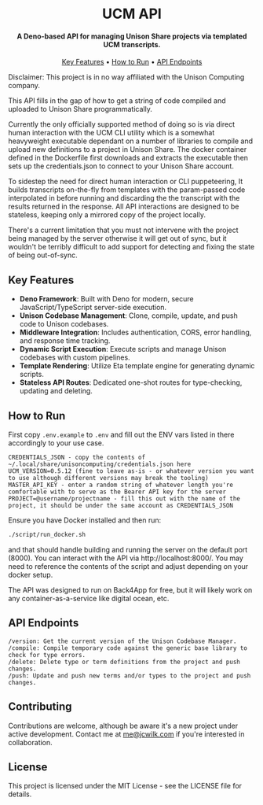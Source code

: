<h1 align="center">
  <br>
  UCM API
  <br>
</h1>

<h4 align="center">A Deno-based API for managing Unison Share projects via templated UCM transcripts.</h4>

<p align="center">
  <a href="#key-features">Key Features</a> •
  <a href="#how-to-run">How to Run</a> •
  <a href="#api-endpoints">API Endpoints</a>
</p>

Disclaimer: This project is in no way affiliated with the Unison Computing company.

This API fills in the gap of how to get a string of code compiled and uploaded to Unison Share programmatically.

Currently the only officially supported method of doing so is via direct human interaction with the UCM CLI utility
which is a somewhat heavyweight executable dependant on a number of libraries to compile and upload new definitions
to a project in Unison Share. The docker container defined in the Dockerfile first downloads and extracts the executable
then sets up the credentials.json to connect to your Unison Share account.

To sidestep the need for direct human interaction or CLI puppeteering, It builds transcripts on-the-fly from templates
with the param-passed code interpolated in before running and discarding the the transcript with the results returned
in the response. All API interactions are designed to be stateless, keeping only a mirrored copy of the project locally.

There's a current limitation that you must not intervene with the project being managed by the server otherwise it will
get out of sync, but it wouldn't be terribly difficult to add support for detecting and fixing the state of being out-of-sync.

## Key Features

* **Deno Framework**: Built with Deno for modern, secure JavaScript/TypeScript server-side execution.
* **Unison Codebase Management**: Clone, compile, update, and push code to Unison codebases.
* **Middleware Integration**: Includes authentication, CORS, error handling, and response time tracking.
* **Dynamic Script Execution**: Execute scripts and manage Unison codebases with custom pipelines.
* **Template Rendering**: Utilize Eta template engine for generating dynamic scripts.
* **Stateless API Routes**: Dedicated one-shot routes for type-checking, updating and deleting.

## How to Run

First copy `.env.example` to `.env` and fill out the ENV vars listed in there accordingly to your use case.

```
CREDENTIALS_JSON - copy the contents of ~/.local/share/unisoncomputing/credentials.json here
UCM_VERSION=0.5.12 (fine to leave as-is - or whatever version you want to use although different versions may break the tooling)
MASTER_API_KEY - enter a random string of whatever length you're comfortable with to serve as the Bearer API key for the server
PROJECT=@username/projectname - fill this out with the name of the project, it should be under the same account as CREDENTIALS_JSON
```

Ensure you have Docker installed and then run:

```bash
./script/run_docker.sh
```

and that should handle building and running the server on the default port (8000). You can interact with the
API via http://localhost:8000/. You may need to reference the contents of the script and adjust depending on your docker setup.

The API was designed to run on Back4App for free, but it will likely work on any container-as-a-service like digital ocean, etc.

##  API Endpoints
```
/version: Get the current version of the Unison Codebase Manager.
/compile: Compile temporary code against the generic base library to check for type errors.
/delete: Delete type or term definitions from the project and push changes.
/push: Update and push new terms and/or types to the project and push changes.
```
## Contributing

Contributions are welcome, although be aware it's a new project under active development. Contact me at me@jcwilk.com if you're
interested in collaboration.

## License

This project is licensed under the MIT License - see the LICENSE file for details.
